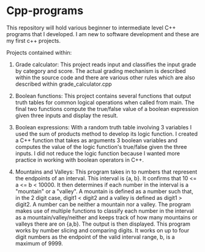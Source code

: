 # Cpp-programs
This repository will hold various beginner to intermediate level C++ programs that I developed.
I am new to software development and these are my first c++ projects.

Projects contained within:

1. Grade calculator: 
This project reads input and classifies the input grade by category and score. The actual grading mechanism is described within the source code and there are various other rules which are also described within grade_calculator.cpp

2. Boolean functions:
This project contains several functions that output truth tables for common logical operations when called from main. The final two functions compute the true/false value of a boolean expression given three inputs and display the result.

3. Boolean expressions:
With a random truth table involving 3 variables I used the sum of products method to develop its logic function. I created a C++ function that takes as arguments 3 boolean variables and computes the value of the logic function's true/false given the three inputs. I did not reduce the logic function because I wanted more practice in working with boolean operators in C++. 

4. Mountains and Valleys:
This program takes in to numbers that represent the endpoints of an interval. This interval is {a, b}. It confirms that 10 <= a <= b < 10000. It then determines if each number in the interval is a "mountain" or a "valley". A mountain is defined as a number such that, in the 2 digit case, digit1 < digit2 and a valley is defined as digit1 > digit2. A number can be neither a mountain nor a valley. The program makes use of multiple functions to classify each number in the interval as a mountain/valley/neither and keeps track of how many mountains or valleys there are on {a,b}. The output is then displayed. This program works by number slicing and comparing digits. It works on up to four digit numbers as the endpoint of the valid interval range, b,  is a maximum of 9999. 
